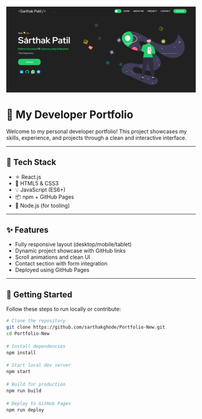<!-- Portfolio Banner Image -->
<p align="center">
  <img src="https://github.com/SarthakHackss/Portfolio/blob/main/Screenshot%202025-08-03%20135635.png" alt="Portfolio Screenshot" width="800"/>
</p>

# 💼 My Developer Portfolio

Welcome to my personal developer portfolio! This project showcases my skills, experience, and projects through a clean and interactive interface.

---

## 🚀 Tech Stack

- ⚛️ React.js  
- 🎨 HTML5 & CSS3  
- 💡 JavaScript (ES6+)  
- 📦 npm + GitHub Pages  
- 🔧 Node.js (for tooling)

---

## ✨ Features

- Fully responsive layout (desktop/mobile/tablet)
- Dynamic project showcase with GitHub links
- Scroll animations and clean UI
- Contact section with form integration
- Deployed using GitHub Pages

---

## 🔧 Getting Started

Follow these steps to run locally or contribute:

```bash
# Clone the repository
git clone https://github.com/sarthakghode/Portfolio-New.git
cd Portfolio-New

# Install dependencies
npm install

# Start local dev server
npm start

# Build for production
npm run build

# Deploy to GitHub Pages
npm run deploy
